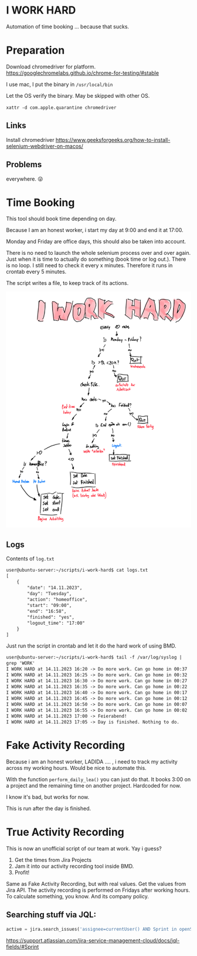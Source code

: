 # I WORK HARD
Automation of time booking ... because that sucks.

# Preparation
Download chromedriver for platform.
https://googlechromelabs.github.io/chrome-for-testing/#stable

I use mac, I put the binary in `/usr/local/bin`

Let the OS verify the binary. May be skipped with other OS.

`xattr -d com.apple.quarantine chromedriver`

## Links
Install chromedriver
https://www.geeksforgeeks.org/how-to-install-selenium-webdriver-on-macos/

## Problems
everywhere. 😜 

# Time Booking

This tool should book time depending on day. 

Because I am an honest worker, i start my day at 9:00 and end it at 17:00. 

Monday and Friday are office days, this should also be taken into account.

There is no need to launch the whole selenium process over and over again. Just when it is time to actually do something (book time or log out.). There is no loop. I still need to check it every x minutes. Therefore it runs in crontab every 5 minutes.

The script writes a file, to keep track of its actions. 



![image-20231114160809927](./_images/image-20231114160809927.png)

## Logs

Contents of `log.txt`

```
user@ubuntu-server:~/scripts/i-work-hard$ cat logs.txt 
[
    {
        "date": "14.11.2023",
        "day": "Tuesday",
        "action": "homeoffice",
        "start": "09:00",
        "end": "16:58",
        "finished": "yes",
        "logout_time": "17:00"
    }
]
```

Just run the script in crontab and let it do the hard work of using BMD.

```
user@ubuntu-server:~/scripts/i-work-hard$ tail -f /var/log/syslog | grep 'WORK'
I WORK HARD at 14.11.2023 16:20 -> Do more work. Can go home in 00:37
I WORK HARD at 14.11.2023 16:25 -> Do more work. Can go home in 00:32
I WORK HARD at 14.11.2023 16:30 -> Do more work. Can go home in 00:27
I WORK HARD at 14.11.2023 16:35 -> Do more work. Can go home in 00:22
I WORK HARD at 14.11.2023 16:40 -> Do more work. Can go home in 00:17
I WORK HARD at 14.11.2023 16:45 -> Do more work. Can go home in 00:12
I WORK HARD at 14.11.2023 16:50 -> Do more work. Can go home in 00:07
I WORK HARD at 14.11.2023 16:55 -> Do more work. Can go home in 00:02
I WORK HARD at 14.11.2023 17:00 -> Feierabend!
I WORK HARD at 14.11.2023 17:05 -> Day is finished. Nothing to do.
```

# Fake Activity Recording 

Because i am an honest worker, LADIDA .... , i need to track my activity across my working hours. Would be nice to automate this.

With the function `perform_daily_lea()` you can just do that. It books 3:00 on a project and the remaining time on another project. Hardcoded for now.

I know it's bad, but works for now.

This is run after the day is finished. 

# True Activity Recording

This is now an unofficial script of our team at work. Yay i guess? 

1. Get the times from Jira Projects
2. Jam it into our activity recording tool inside BMD. 
3. Profit!

Same as Fake Activity Recording, but with real values. Get the values from Jira API. The activity recording is performed on Fridays after working hours. To calculate something, you know. And its company policy.

## Searching stuff via JQL:

```python
active = jira.search_issues('assignee=currentUser() AND Sprint in openSprints()')
```

https://support.atlassian.com/jira-service-management-cloud/docs/jql-fields/#Sprint







